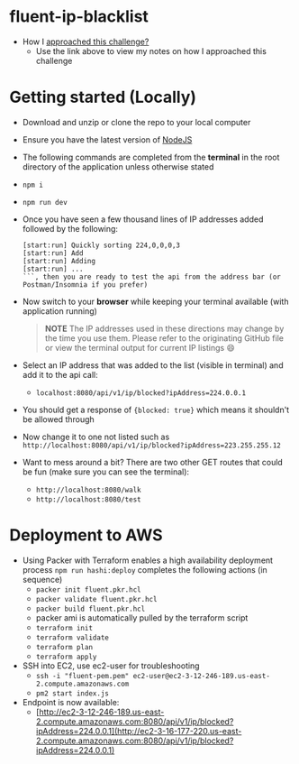 # fluent-ip-blacklist

- How I [approached this challenge?](markdown/approach.md)
  - Use the link above to view my notes on how I approached this challenge

# Getting started (Locally)
- Download and unzip or clone the repo to your local computer
- Ensure you have the latest version of [NodeJS](https://nodejs.org/en/download/)
- The following commands are completed from the __terminal__ in the root directory of the application unless otherwise stated
- `npm i`
- `npm run dev`
- Once you have seen a few thousand lines of IP addresses added followed by the following:
  ```
  [start:run] Quickly sorting 224,0,0,0,3
  [start:run] Add 
  [start:run] Adding 
  [start:run] ...
  ```, then you are ready to test the api from the address bar (or Postman/Insomnia if you prefer)
- Now switch to your __browser__ while keeping your terminal available (with application running)
  > __NOTE__ The IP addresses used in these directions may change by the time you use them. Please refer to the
  > originating GitHub file or view the terminal output for current IP listings :smile:
- Select an IP address that was added to the list (visible in terminal) and add it to the api call:
  - `localhost:8080/api/v1/ip/blocked?ipAddress=224.0.0.1`
- You should get a response of `{blocked: true}` which means it shouldn't be allowed through
- Now change it to one not listed such as `http://localhost:8080/api/v1/ip/blocked?ipAddress=223.255.255.12`

- Want to mess around a bit? There are two other GET routes that could be fun (make sure you can see the terminal):
  - `http://localhost:8080/walk`
  - `http://localhost:8080/test`  

# Deployment to AWS
- Using Packer with Terraform enables a high availability deployment process
  `npm run hashi:deploy` completes the following actions (in sequence)
  - `packer init fluent.pkr.hcl`
  - `packer validate fluent.pkr.hcl`
  - `packer build fluent.pkr.hcl`
  - packer ami is automatically pulled by the terraform script
  - `terraform init`
  - `terraform validate`
  - `terraform plan`
  - `terraform apply`
- SSH into EC2, use ec2-user for troubleshooting
  - `ssh -i "fluent-pem.pem" ec2-user@ec2-3-12-246-189.us-east-2.compute.amazonaws.com`
  - `pm2 start index.js`
- Endpoint is now available:
  - [http://ec2-3-12-246-189.us-east-2.compute.amazonaws.com:8080/api/v1/ip/blocked?ipAddress=224.0.0.1](http://ec2-3-16-177-220.us-east-2.compute.amazonaws.com:8080/api/v1/ip/blocked?ipAddress=224.0.0.1)
